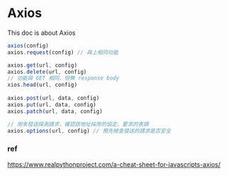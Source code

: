 # Axios
This doc is about Axios

```js
axios(config)
axios.request(config) // 與上相同功能

axios.get(url, config)
axios.delete(url, config)
// 功能與 GET 相同，但無 response body
xios.head(url, config) 
  
axios.post(url, data, config)
axios.put(url, data, config)
axios.patch(url, data, config)

// 用來發送探測請求，確認該地址採用的協定、要求的表頭
axios.options(url, config) // 預先檢查發送的請求是否安全
```


### ref
https://www.realpythonproject.com/a-cheat-sheet-for-javascripts-axios/
